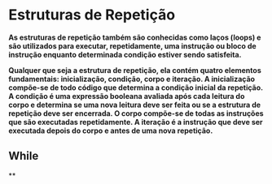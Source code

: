 # Estruturas de Repetição 
 
**As estruturas de repetição também são conhecidas como laços (loops) e são utilizados para executar, repetidamente, uma instrução ou bloco de instrução enquanto determinada condição estiver sendo satisfeita.**

**Qualquer que seja a estrutura de repetição, ela contém quatro elementos fundamentais: inicialização, condição, corpo e iteração. A inicialização compõe-se de todo código que determina a condição inicial da repetição. A condição é uma expressão booleana avaliada após cada leitura do corpo e determina se uma nova leitura deve ser feita ou se a estrutura de repetição deve ser encerrada. O corpo compõe-se de todas as instruções que são executadas repetidamente. A iteração é a instrução que deve ser executada depois do corpo e antes de uma nova repetição.**

## While

**

